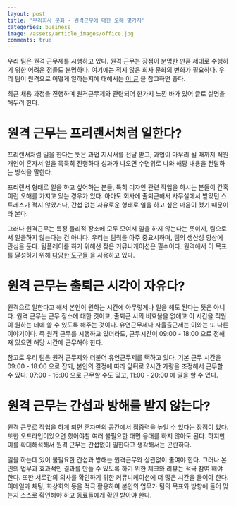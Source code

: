 ```yaml
---
layout: post
title: '우리회사 문화 - 원격근무에 대한 오해 몇가지'
categories: business
image: /assets/article_images/office.jpg
comments: true
---
```


우리 팀은 원격 근무제를 시행하고 있다. 원격 근무는 장점이 분명한 만큼 제대로 수행하기 위한 어려운 점들도 분명하다. 여기에는 적지 않은 회사 문화의 변화가 필요하다. 우리 팀이 원격으로 어떻게 일하는지에 대해서는 [이 글](http://gsong.pe.kr/business/2019/02/13/%EC%9B%90%EA%B2%A9%EA%B7%BC%EB%AC%B4.html) 을 참고하면 좋다.

최근 채용 과정을 진행하며 원격근무제와 관련되어 한가지 느낀 바가 있어 글로 설명을 해두려 한다.

# 원격 근무는 프리랜서처럼 일한다?
프리랜서처럼 일을 한다는 뜻은 과업 지시서를 전달 받고, 과업이 마무리 될 때까지 직원개인이 혼자서 일을 묵묵히 진행하다 성과가 나오면 수면위로 나와 해당 내용을 전달하는 방식을 말한다. 

프리랜서 형태로 일을 하고 싶어하는 분들, 특히 디자인 관련 작업을 하시는 분들이 간혹 이런 오해를 가지고 있는 경우가 있다. 아마도 회사에 출퇴근해서 사무실에서 받았던 스트레스가 적지 않았거나, 간섭 없는 자유로운 형태로 일을 하고 싶은 마음이 컸기 때문이라 본다. 

그러나 원격근무는 특정 물리적 장소에 모두 모여서 일을 하지 않는다는 뜻이지, 팀으로서 일을하지 않는다는 건 아니다. 우리는 팀웍을 아주 중요시하며, 팀의 생산성 향상에 관심을 둔다. 팀플레이를 하기 위해선 잦은 커뮤니케이션은 필수이다. 원격에서 이 목표를 달성하기 위해 [다양한 도구들](http://gsong.pe.kr/business/2019/01/14/%EC%82%AC%EC%9A%A9%ED%95%98%EB%8A%94%EC%84%9C%EB%B9%84%EC%8A%A4.html) 을 사용하고 있다. 

# 원격 근무는 출퇴근 시각이 자유다?
원격으로 일한다고 해서 본인이 원하는 시간에 아무렇게나 일을 해도 된다는 뜻은 아니다. 원격 근무는 근무 장소에 대한 것이고, 출퇴근 시의 비효율을 없애고 이 시간을 직원이 원하는 데에 쓸 수 있도록 해주는 것이다. 유연근무제나 자율출근제는 이와는 또 다른 이야기이다. 즉 원격 근무를 시행하고 있더라도, 근무시간이 09:00 - 18:00 으로 정해져 있으면 해당 시간에 근무해야 한다.

참고로 우리 팀은 원격 근무제와 더불어 유연근무제를 택하고 있다. 기본 근무 시간을 09:00 - 18:00 으로 잡되, 본인의 결정에 따라 앞뒤로 2시간 가량을 조정해서 근무할 수 있다. 07:00 - 16:00 으로 근무할 수도 있고, 11:00 - 20:00 에 일을 할 수 있다.

# 원격 근무는 간섭과 방해를 받지 않는다?
원격 근무로 작업을 하게 되면 혼자만의 공간에서 집중력을 높일 수 있다는 장점이 있다. 또한 오프라인이었으면 했어야할 여러 불필요한 대면 응대를 하지 않아도 된다. 하지만 이를 확대해석해서 원격 근무는 간섭없이 일한다고 생각해서는 곤란하다.

일을 하는데 있어 불필요한 간섭과 방해는 원격근무와 상관없이 줄여야 한다. 그러나 본인의 업무과 효과적인 결과를 만들 수 있도록 하기 위한 체크와 리뷰는 적극 참여 해야 한다. 또한 서로간의 의사를 확인하기 위한 커뮤니케이션에 더 많은 시간을 들여야 한다. 이메일과 채팅, 화상회의 등을 적극 활용하여 본인의 업무가 팀의 목표와 방향에 들어 맞는지 스스로 확인해야 하고 동료들에게 확인 받아야 한다.
